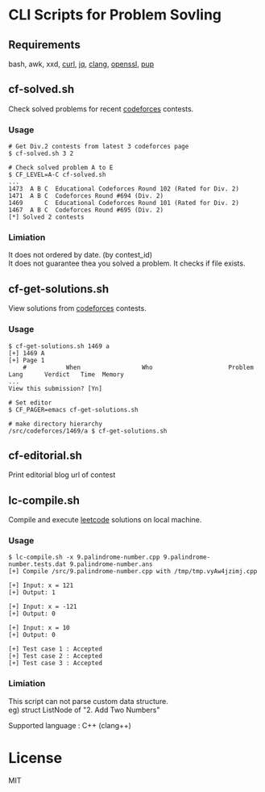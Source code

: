 # CLI Scripts for Problem Sovling 

## Requirements
bash, awk, xxd, [curl](https://github.com/curl/curl), [jq](https://github.com/stedolan/jq), [clang](https://github.com/llvm/llvm-project), [openssl](https://github.com/openssl/openssl), [pup](https://github.com/ericchiang/pup)

## cf-solved.sh
Check solved problems for recent [codeforces](https://codeforces.com/) contests.

### Usage
```
# Get Div.2 contests from latest 3 codeforces page
$ cf-solved.sh 3 2

# Check solved problem A to E
$ CF_LEVEL=A-C cf-solved.sh
...
1473  A B C  Educational Codeforces Round 102 (Rated for Div. 2)
1471  A B C  Codeforces Round #694 (Div. 2)
1469      C  Educational Codeforces Round 101 (Rated for Div. 2)
1467  A B C  Codeforces Round #695 (Div. 2)
[*] Solved 2 contests
```

### Limiation
It does not ordered by date. (by contest\_id) \
It does not guarantee thea you solved a problem. It checks if file exists.

## cf-get-solutions.sh
View solutions from [codeforces](https://codeforces.com/) contests.

### Usage
```
$ cf-get-solutions.sh 1469 a
[+] 1469 A
[+] Page 1
    #           When                 Who                     Problem                 Lang      Verdict   Time  Memory
...
View this submission? [Yn] 

# Set editor
$ CF_PAGER=emacs cf-get-solutions.sh 

# make directory hierarchy
/src/codeforces/1469/a $ cf-get-solutions.sh 
```

## cf-editorial.sh
Print editorial blog url of contest

## lc-compile.sh
Compile and execute [leetcode](https://leetcode.com/) solutions on local machine.

### Usage
```
$ lc-compile.sh -x 9.palindrome-number.cpp 9.palindrome-number.tests.dat 9.palindrome-number.ans 
[+] Compile /src/9.palindrome-number.cpp with /tmp/tmp.vyAw4jzimj.cpp

[+] Input: x = 121
[+] Output: 1

[+] Input: x = -121
[+] Output: 0

[+] Input: x = 10
[+] Output: 0

[+] Test case 1 : Accepted
[+] Test case 2 : Accepted
[+] Test case 3 : Accepted
```

### Limiation
This script can not parse custom data structure. \
eg) struct ListNode of "2. Add Two Numbers"

Supported language : C++ (clang++)

# License
MIT
